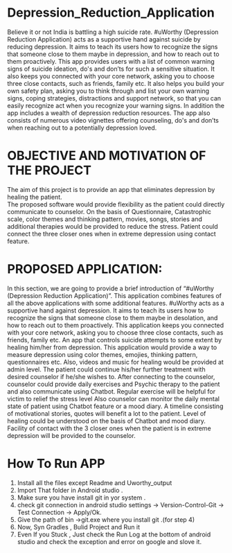 # Depression_Reduction_Application
 Believe it or not India is battling a high suicide rate. #uWorthy (Depression Reduction Application) acts as a supportive hand against suicide by reducing depression. It aims to teach its users how to recognize the signs that someone close to them maybe in depression, and how to reach out to them proactively. This app provides users with a list of common warning signs of suicide ideation, do's and don’ts for such a sensitive situation. It also keeps you connected with your core network, asking you to choose three close contacts, such as friends, family etc. It also helps you build your own safety plan, asking you to think through and list your own warning signs, coping strategies, distractions and  support network, so that you can easily recognize act when you recognize your warning signs. In addition the app includes a wealth of depression reduction resources. The app also consists of numerous video vignettes offering counseling, do's and don’ts when reaching out to a potentially depression loved. 

# OBJECTIVE AND MOTIVATION   OF   THE PROJECT

  The aim of this project is to provide an app that eliminates depression by healing the patient.  
	The proposed software would provide flexibility as the patient could directly communicate to counselor. 
	On the basis of Questionnaire, Catastrophic scale, color themes and thinking pattern, movies, songs, stories  and additional therapies would be provided to reduce the stress.
	Patient could connect the three closer ones when in extreme depression using contact feature. 

# PROPOSED APPLICATION:

In this section, we are going to provide a brief introduction of “#uWorthy (Depression Reduction Application)”. This application combines features of all the above applications with some additional features. #uWorthy acts as a supportive hand against depression. It aims to teach its users how to recognize the signs that someone close to them maybe in desolation, and how to reach out to them proactively. This application keeps you connected with your core network, asking you to choose three close contacts, such as friends, family etc. An app that controls suicide attempts to some extent by healing him/her from depression. This application would provide a way to measure depression using color themes, emojies, thinking pattern, questionnaires etc. Also, videos and music for healing would be provided at admin level.  The patient could continue his/her further treatment with desired counselor if he/she wishes to. After connecting to the counselor, counselor could provide daily exercises and Psychic therapy to the patient and also communicate using Chatbot. Regular exercise will be helpful for victim to relief the stress level Also counselor can monitor the daily mental state of patient using Chatbot feature or a mood diary. A timeline consisting of motivational stories, quotes will benefit a lot to the patient. Level of healing could be understood on the basis of Chatbot and mood diary.  Facility of contact with the 3 closer ones when the patient is in extreme depression will be provided to the counselor. 

# How To Run APP
1. Install all the files except Readme and Uworthy_output
2. Import That folder in Android studio .
3. Make sure you have install git in yor system .
4. check git connection in android studio settings -> Version-Control-Git -> Test Connection -> Apply/Ok.
5. Give the path of bin ->git.exe where you install git .(for step 4)
6. Now, Syn Gradles , Bulid Project and Run it
7. Even If you Stuck , Just check the Run Log at the bottom of android studio and check the exception and error on google and slove it.

